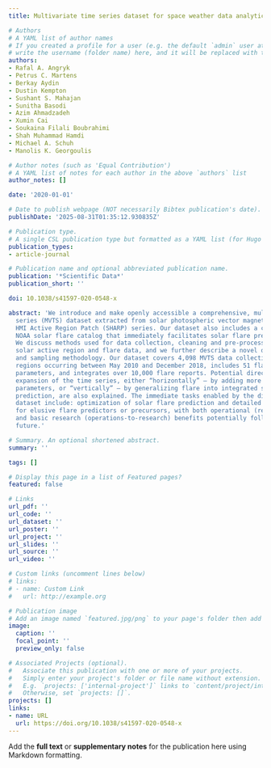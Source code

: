 ```yaml
---
title: Multivariate time series dataset for space weather data analytics

# Authors
# A YAML list of author names
# If you created a profile for a user (e.g. the default `admin` user at `content/authors/admin/`), 
# write the username (folder name) here, and it will be replaced with their full name and linked to their profile.
authors:
- Rafal A. Angryk
- Petrus C. Martens
- Berkay Aydin
- Dustin Kempton
- Sushant S. Mahajan
- Sunitha Basodi
- Azim Ahmadzadeh
- Xumin Cai
- Soukaina Filali Boubrahimi
- Shah Muhammad Hamdi
- Michael A. Schuh
- Manolis K. Georgoulis

# Author notes (such as 'Equal Contribution')
# A YAML list of notes for each author in the above `authors` list
author_notes: []

date: '2020-01-01'

# Date to publish webpage (NOT necessarily Bibtex publication's date).
publishDate: '2025-08-31T01:35:12.930835Z'

# Publication type.
# A single CSL publication type but formatted as a YAML list (for Hugo requirements).
publication_types:
- article-journal

# Publication name and optional abbreviated publication name.
publication: '*Scientific Data*'
publication_short: ''

doi: 10.1038/s41597-020-0548-x

abstract: 'We introduce and make openly accessible a comprehensive, multivariate time
  series (MVTS) dataset extracted from solar photospheric vector magnetograms in Spaceweather
  HMI Active Region Patch (SHARP) series. Our dataset also includes a cross-checked
  NOAA solar flare catalog that immediately facilitates solar flare prediction efforts.
  We discuss methods used for data collection, cleaning and pre-processing of the
  solar active region and flare data, and we further describe a novel data integration
  and sampling methodology. Our dataset covers 4,098 MVTS data collections from active
  regions occurring between May 2010 and December 2018, includes 51 flare-predictive
  parameters, and integrates over 10,000 flare reports. Potential directions toward
  expansion of the time series, either “horizontally” – by adding more prediction-specific
  parameters, or “vertically” – by generalizing flare into integrated solar eruption
  prediction, are also explained. The immediate tasks enabled by the disseminated
  dataset include: optimization of solar flare prediction and detailed investigation
  for elusive flare predictors or precursors, with both operational (research-to-operations),
  and basic research (operations-to-research) benefits potentially following in the
  future.'

# Summary. An optional shortened abstract.
summary: ''

tags: []

# Display this page in a list of Featured pages?
featured: false

# Links
url_pdf: ''
url_code: ''
url_dataset: ''
url_poster: ''
url_project: ''
url_slides: ''
url_source: ''
url_video: ''

# Custom links (uncomment lines below)
# links:
# - name: Custom Link
#   url: http://example.org

# Publication image
# Add an image named `featured.jpg/png` to your page's folder then add a caption below.
image:
  caption: ''
  focal_point: ''
  preview_only: false

# Associated Projects (optional).
#   Associate this publication with one or more of your projects.
#   Simply enter your project's folder or file name without extension.
#   E.g. `projects: ['internal-project']` links to `content/project/internal-project/index.md`.
#   Otherwise, set `projects: []`.
projects: []
links:
- name: URL
  url: https://doi.org/10.1038/s41597-020-0548-x
---
```


Add the **full text** or **supplementary notes** for the publication here using Markdown formatting.
